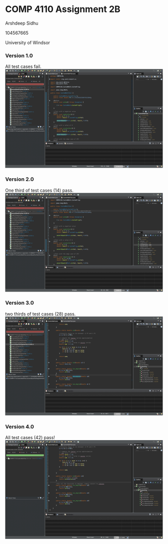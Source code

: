# COMP 4110 Assignment 2B
Arshdeep Sidhu

104567665

University of Windsor

### Version 1.0
All test cases fail.
![](Screenshots/allfail.png)

### Version 2.0
One third of test cases (14) pass.
![](Screenshots/onethirdpass.png)

### Version 3.0
two thirds of test cases (28) pass.
![](Screenshots/twothirdpass.png)

### Version 4.0
All test cases (42) pass!
![](Screenshots/allpass.png)